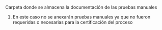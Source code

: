 Carpeta donde se almacena la documentación de las pruebas manuales

1. En este caso no se anexarán pruebas manuales ya que no fueron requeridas o necesarias para la certificación del proceso

